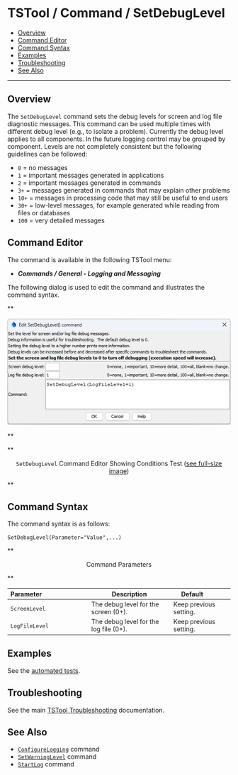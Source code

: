 # TSTool / Command / SetDebugLevel #

*   [Overview](#overview)
*   [Command Editor](#command-editor)
*   [Command Syntax](#command-syntax)
*   [Examples](#examples)
*   [Troubleshooting](#troubleshooting)
*   [See Also](#see-also)

-------------------------

## Overview ##

The `SetDebugLevel` command sets the debug levels for screen and log file diagnostic messages.
This command can be used multiple times with different debug level (e.g., to isolate a problem).
Currently the debug level applies to all components.
In the future logging control may be grouped by component.
Levels are not completely consistent but the following guidelines can be followed:

*   `0` = no messages
*   `1` = important messages generated in applications
*   `2` = important messages generated in commands
*   `3+` = messages generated in commands that may explain other problems
*   `10+` = messages in processing code that may still be useful to end users
*   `30+` = low-level messages, for example generated while reading from files or databases
*   `100` = very detailed messages

## Command Editor ##

The command is available in the following TSTool menu:

*   ***Commands / General - Logging and Messaging***

The following dialog is used to edit the command and illustrates the command syntax.

**<p style="text-align: center;">
![SetDebugLevel command editor](SetDebugLevel.png)
</p>**

**<p style="text-align: center;">
`SetDebugLevel` Command Editor Showing Conditions Test (<a href="../SetDebugLevel.png">see full-size image</a>)
</p>**

## Command Syntax ##

The command syntax is as follows:

```text
SetDebugLevel(Parameter="Value",...)
```
**<p style="text-align: center;">
Command Parameters
</p>**

| **Parameter**&nbsp;&nbsp;&nbsp;&nbsp;&nbsp;&nbsp;&nbsp;&nbsp;&nbsp;&nbsp;&nbsp;&nbsp;&nbsp;&nbsp;&nbsp;&nbsp;&nbsp;&nbsp;&nbsp;&nbsp;&nbsp;&nbsp;&nbsp;&nbsp;&nbsp;&nbsp; | **Description** | **Default**&nbsp;&nbsp;&nbsp;&nbsp;&nbsp;&nbsp;&nbsp;&nbsp;&nbsp;&nbsp; |
| --------------|-----------------|----------------- |
|`ScreenLevel`|The debug level for the screen (0+).|Keep previous setting.|
|`LogFileLevel`|The debug level for the log file (0+).|Keep previous setting.|

## Examples ##

See the [automated tests](https://github.com/OpenCDSS/cdss-app-tstool-test/tree/master/test/commands/SetDebugLevel).

## Troubleshooting ##

See the main [TSTool Troubleshooting](../../troubleshooting/troubleshooting.md) documentation.

## See Also ##

*   [`ConfigureLogging`](../ConfigureLogging/ConfigureLogging.md) command
*   [`SetWarningLevel`](../SetWarningLevel/SetWarningLevel.md) command
*   [`StartLog`](../StartLog/StartLog.md) command
